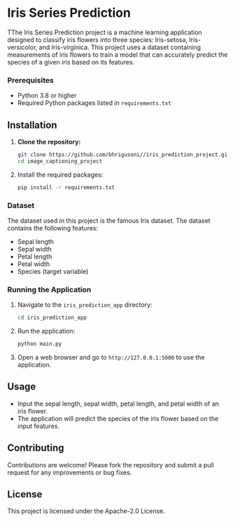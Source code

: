 # Iris Series Prediction

TThe Iris Series Prediction project is a machine learning application designed to classify iris flowers into three species: Iris-setosa, Iris-versicolor, and Iris-virginica. This project uses a dataset containing measurements of iris flowers to train a model that can accurately predict the species of a given iris based on its features.

### Prerequisites

- Python 3.8 or higher
- Required Python packages listed in `requirements.txt`

## Installation

1. **Clone the repository:**

    ```bash
    git clone https://github.com/bhrigusoni//iris_prediction_project.git
    cd image_captioning_project
    ```

2. Install the required packages:
    ```bash
    pip install -r requirements.txt
    ```

### Dataset

The dataset used in this project is the famous Iris dataset. The dataset contains the following features:

- Sepal length
- Sepal width
- Petal length
- Petal width
- Species (target variable)

### Running the Application

1. Navigate to the `iris_prediction_app` directory:
    ```bash
    cd iris_prediction_app
    ```

2. Run the application:
    ```bash
    python main.py
    ```

3. Open a web browser and go to `http://127.0.0.1:5000` to use the application.



## Usage

- Input the sepal length, sepal width, petal length, and petal width of an iris flower.
- The application will predict the species of the iris flower based on the input features.

## Contributing

Contributions are welcome! Please fork the repository and submit a pull request for any improvements or bug fixes.

## License

This project is licensed under the Apache-2.0 License.



